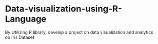 # Data-visualization-using-R-Language
By Utilizing R library, develop a project on data visualization and analytics on Iris Dataset
